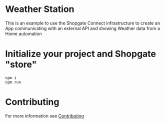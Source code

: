 # Weather Station

This is an example to use the Shopgate Connect infrastructure to create an App communicating with an external API and showing Weather data from a Home automation

# Initialize your project and Shopgate "store"

    npm i
    npm run 

# Contributing

For more information see [Contributing](CONTRIBUTING.md)
